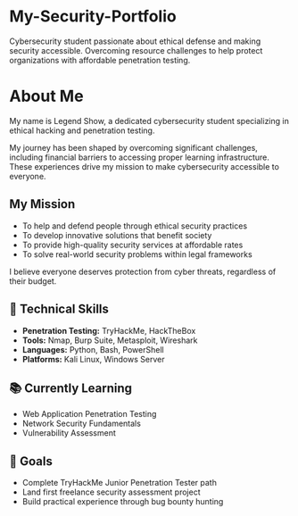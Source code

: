 # My-Security-Portfolio
Cybersecurity student passionate about ethical defense and making security accessible. Overcoming resource challenges to help protect organizations with affordable penetration testing.

# About Me

My name is Legend Show, a dedicated cybersecurity student specializing in ethical hacking and penetration testing. 

My journey has been shaped by overcoming significant challenges, including financial barriers to accessing proper learning infrastructure. These experiences drive my mission to make cybersecurity accessible to everyone.

## My Mission
- To help and defend people through ethical security practices
- To develop innovative solutions that benefit society
- To provide high-quality security services at affordable rates
- To solve real-world security problems within legal frameworks

I believe everyone deserves protection from cyber threats, regardless of their budget.
## 🔧 Technical Skills
- **Penetration Testing:** TryHackMe, HackTheBox
- **Tools:** Nmap, Burp Suite, Metasploit, Wireshark
- **Languages:** Python, Bash, PowerShell
- **Platforms:** Kali Linux, Windows Server

## 📚 Currently Learning
- Web Application Penetration Testing
- Network Security Fundamentals
- Vulnerability Assessment

## 🎯 Goals
- Complete TryHackMe Junior Penetration Tester path
- Land first freelance security assessment project
- Build practical experience through bug bounty hunting
